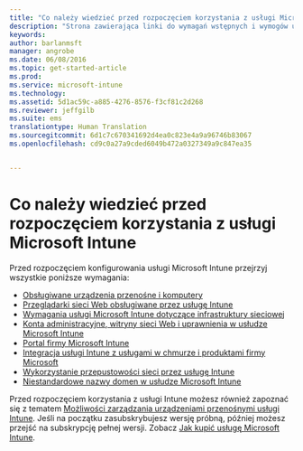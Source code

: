 ```yaml
---
title: "Co należy wiedzieć przed rozpoczęciem korzystania z usługi Microsoft Intune | Microsoft Intune"
description: "Strona zawierająca linki do wymagań wstępnych i wymogów usługi Intune"
keywords: 
author: barlanmsft
manager: angrobe
ms.date: 06/08/2016
ms.topic: get-started-article
ms.prod: 
ms.service: microsoft-intune
ms.technology: 
ms.assetid: 5d1ac59c-a885-4276-8576-f3cf81c2d268
ms.reviewer: jeffgilb
ms.suite: ems
translationtype: Human Translation
ms.sourcegitcommit: 6d1c7c670341692d4ea0c823e4a9a96746b83067
ms.openlocfilehash: cd9c0a27a9cded6049b472a0327349a9c847ea35


---
```


# Co należy wiedzieć przed rozpoczęciem korzystania z usługi Microsoft Intune

Przed rozpoczęciem konfigurowania usługi Microsoft Intune przejrzyj wszystkie poniższe wymagania:

- [Obsługiwane urządzenia przenośne i komputery](supported-mobile-devices-and-computers.md)
- [Przeglądarki sieci Web obsługiwane przez usługę Intune](supported-web-browsers.md)
- [Wymagania usługi Microsoft Intune dotyczące infrastruktury sieciowej](network-infrastructure-requirements-for-microsoft-intune.md)
- [Konta administracyjne, witryny sieci Web i uprawnienia w usłudze Microsoft Intune](administrative-accounts-websites-perms.md)
- [Portal firmy Microsoft Intune](microsoft-intune-company-portal.md)
- [Integracja usługi Intune z usługami w chmurze i produktami firmy Microsoft](integration-with-cloud-services.md)
- [Wykorzystanie przepustowości sieci przez usługę Intune](network-bandwidth-use.md)
- [Niestandardowe nazwy domen w usłudze Microsoft Intune](domain-names-for-microsoft-intune.md)


Przed rozpoczęciem korzystania z usługi Intune możesz również zapoznać się z tematem [Możliwości zarządzania urządzeniami przenośnymi usługi Intune](/intune/get-started/mobile-device-management-capabilities-in-microsoft-intune). Jeśli na początku zasubskrybujesz wersję próbną, później możesz przejść na subskrypcję pełnej wersji. Zobacz [Jak kupić usługę Microsoft Intune](http://www.microsoft.com/en-us/server-cloud/products/microsoft-intune/Purchasing.aspx).



<!--HONumber=Aug16_HO4-->


